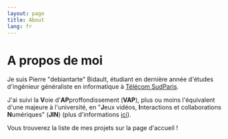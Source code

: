 ```yaml
---
layout: page
title: About
lang: fr
---
```

# A propos de moi

Je suis Pierre "debiantarte" Bidault, étudiant en dernière année d'études d'ingénieur généraliste en informatique à [Télécom SudParis](https://www.telecom-sudparis.eu/en/). 

J'ai suivi la **V**oie d'**AP**proffondissement (**VAP**), plus ou moins l'équivalent d'une majeure à l'université, en "**J**eux vidéos, **I**nteractions et collaborations **N**umériques" (**JIN**) (plus d'informations [ici](https://jin.telecom-sudparis.eu/)). 

Vous trouverez la liste de mes projets sur la page d'accueil !
